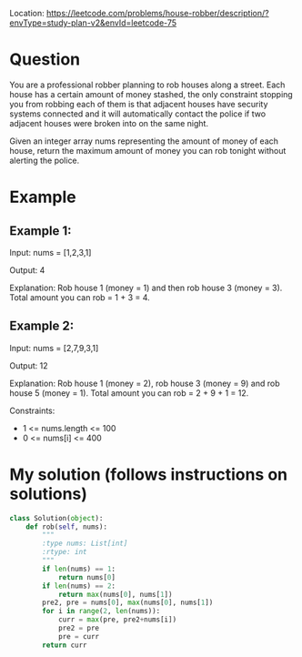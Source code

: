 
Location: https://leetcode.com/problems/house-robber/description/?envType=study-plan-v2&envId=leetcode-75
# Question
You are a professional robber planning to rob houses along a street. Each house has a certain amount of money stashed, the only constraint stopping you from robbing each of them is that adjacent houses have security systems connected and it will automatically contact the police if two adjacent houses were broken into on the same night.

Given an integer array nums representing the amount of money of each house, return the maximum amount of money you can rob tonight without alerting the police.


# Example

## Example 1:

Input: nums = [1,2,3,1]

Output: 4

Explanation: Rob house 1 (money = 1) and then rob house 3 (money = 3).
Total amount you can rob = 1 + 3 = 4.

## Example 2:

Input: nums = [2,7,9,3,1]

Output: 12

Explanation: Rob house 1 (money = 2), rob house 3 (money = 9) and rob house 5 (money = 1).
Total amount you can rob = 2 + 9 + 1 = 12.

Constraints:

- 1 <= nums.length <= 100
- 0 <= nums[i] <= 400
 

# My solution (follows instructions on solutions)
```python
class Solution(object):
    def rob(self, nums):
        """
        :type nums: List[int]
        :rtype: int
        """
        if len(nums) == 1:
            return nums[0]
        if len(nums) == 2:
            return max(nums[0], nums[1])
        pre2, pre = nums[0], max(nums[0], nums[1])
        for i in range(2, len(nums)):
            curr = max(pre, pre2+nums[i])
            pre2 = pre
            pre = curr
        return curr
```

